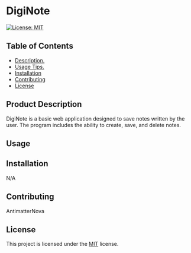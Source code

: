 
# DigiNote
[![License: MIT](https://img.shields.io/badge/License-MIT-yellow.svg)](https://opensource.org/licenses/MIT)

## Table of Contents
- [Description.](#description)
- [Usage Tips.](#usage)
- [Installation](#installation)
- [Contributing](#contributing)
- [License](#license)

<a name='description'></a>
## Product Description
DigiNote is a basic web application designed to save notes written by the user. The program includes the ability to create, save, and delete notes. 

<a name='usage'></a>
## Usage


<a name='installation'></a>
## Installation
N/A

<a name='contributing'></a>
## Contributing
AntimatterNova

<a name='license'></a>
## License
This project is licensed under the [MIT](https://choosealicense.com/licenses/mit/) license.
